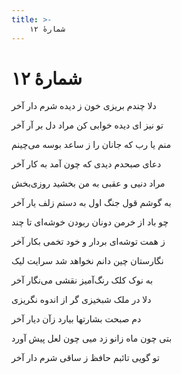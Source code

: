 ```yaml
---
title: >-
    شمارهٔ ۱۲
---
```

# شمارهٔ ۱۲

<div class="b" id="bn1"><div class="m1"><p>دلا چندم بریزی خون ز دیده شرم دار آخر</p></div>
<div class="m2"><p>تو نیز ای دیده خوابی کن مراد دل بر آر آخر</p></div></div>
<div class="b" id="bn2"><div class="m1"><p>منم یا رب که جانان را ز ساعد بوسه می‌چینم</p></div>
<div class="m2"><p>دعای صبحدم دیدی که چون آمد به کار آخر </p></div></div>
<div class="b" id="bn3"><div class="m1"><p>مراد دنیی و عقبی به من بخشید روزی‌بخش</p></div>
<div class="m2"><p>به گوشم قول جنگ اول به دستم زلف یار آخر </p></div></div>
<div class="b" id="bn4"><div class="m1"><p>چو باد از خرمن دونان ربودن خوشه‌ای تا چند</p></div>
<div class="m2"><p>ز همت توشه‌ای بردار و خود تخمی بکار آخر </p></div></div>
<div class="b" id="bn5"><div class="m1"><p>نگارستان چین دانم نخواهد شد سرایت لیک</p></div>
<div class="m2"><p>به نوک کلک رنگ‌آمیز نقشی می‌نگار آخر </p></div></div>
<div class="b" id="bn6"><div class="m1"><p>دلا در ملک شبخیزی گر از اندوه نگریزی</p></div>
<div class="m2"><p>دم صبحت بشارتها بیارد زآن دیار آخر </p></div></div>
<div class="b" id="bn7"><div class="m1"><p>بتی چون ماه زانو زد میی چون لعل پیش آورد</p></div>
<div class="m2"><p>تو گویی تائبم حافظ ز ساقی شرم دار آخر</p></div></div>